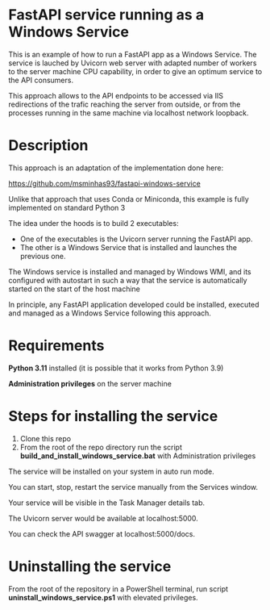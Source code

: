 # FastAPI service running as a Windows Service

This is an example of how to run a FastAPI app as a Windows Service. The service is lauched by Uvicorn web server with 
adapted number of workers to the server machine CPU capability, in order to give an optimum service to the API 
consumers.

This approach allows to the API endpoints to be accessed via IIS redirections of the trafic reaching the server from
outside, or from the processes running in the same machine via localhost network loopback. 

# Description
This approach is an adaptation of the implementation done here:

https://github.com/msminhas93/fastapi-windows-service

Unlike that approach that uses Conda or Miniconda, this example is fully implemented on standard Python 3

The idea under the hoods is to build 2 executables:
- One of the executables is the Uvicorn server running the FastAPI app.
- The other is a Windows Service that is installed and launches the previous one.

The Windows service is installed and managed by Windows WMI, and its configured with autostart in such a way that the
service is automatically started on the start of the host machine

In principle, any FastAPI application developed could be installed, executed and managed as a Windows Service following
this approach.


# Requirements

**Python 3.11** installed (it is possible that it works from Python 3.9)

**Administration privileges** on the server machine



# Steps for installing the service
1. Clone this repo
2. From the root of the repo directory run the script **build_and_install_windows_service.bat** with Administration privileges


The service will be installed on your system in auto run mode.

You can start, stop, restart the service manually from the Services window.

Your service will be visible in the Task Manager details tab.

The Uvicorn server would be available at localhost:5000. 

You can check the API swagger at localhost:5000/docs.

# Uninstalling the service
From the root of the repository in a PowerShell terminal, run script **uninstall_windows_service.ps1** with elevated
privileges.
